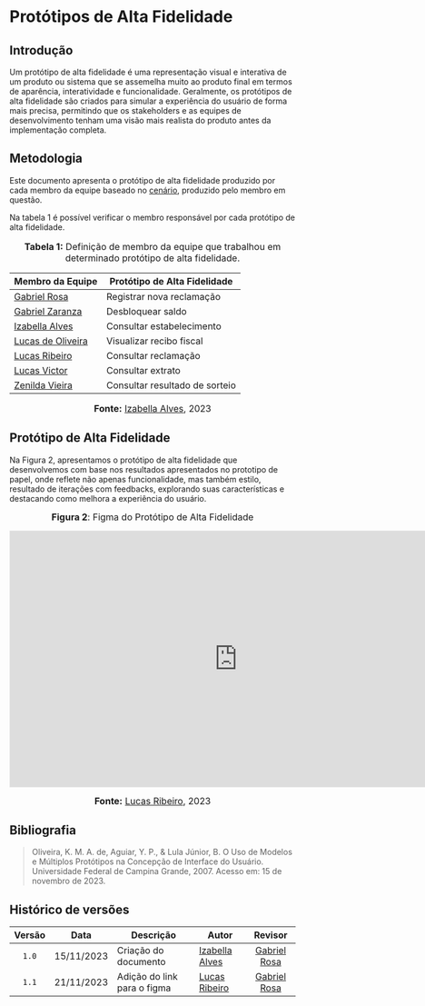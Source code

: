 # Protótipos de Alta Fidelidade

## Introdução

Um protótipo de alta fidelidade é uma representação visual e interativa de um produto ou sistema que se assemelha muito ao produto final em termos de aparência, interatividade e funcionalidade. Geralmente, os protótipos de alta fidelidade são criados para simular a experiência do usuário de forma mais precisa, permitindo que os stakeholders e as equipes de desenvolvimento tenham uma visão mais realista do produto antes da implementação completa.

## Metodologia

Este documento apresenta o protótipo de alta fidelidade produzido por cada membro da equipe baseado no [cenário](https://interacao-humano-computador.github.io/2023.2-NotaLegal/analise%20de%20requisitos/cenarios/), produzido pelo membro em questão.

Na tabela 1 é possível verificar o membro responsável por cada protótipo de alta fidelidade.

<div align="center">
<font size="3"><p style="text-align: center"><b>Tabela 1:</b> Definição de membro da equipe que trabalhou em determinado protótipo de alta fidelidade.</p></font>

<table>
    <thead>
        <tr>
            <th>Membro da Equipe</th>
            <th>Protótipo de Alta Fidelidade</th>
        </tr>
    </thead>
    <tbody>
        <tr>
            <td><a href="https://github.com/gabrielrosa09">Gabriel Rosa</a></td>
            <td>Registrar nova reclamação</td>
        </tr>
        <tr>
            <td><a href="https://github.com/GZaranza">Gabriel Zaranza</a></td>
            <td>Desbloquear saldo</td>
        </tr>
        <tr>
            <td><a href="https://github.com/izabellaalves">Izabella Alves</a></td>
            <td>Consultar estabelecimento</td>
        </tr>
        <tr>
            <td><a href="https://github.com/LucasOliveiraDiasMarquesFerreira">Lucas de Oliveira</a></td>
            <td>Visualizar recibo fiscal</td>
        </tr>
        <tr>
            <td><a href="https://github.com/lucassouzs">Lucas Ribeiro</a></td>
            <td>Consultar reclamação</td>
        </tr>
        <tr>
            <td><a href="https://github.com/Lucas13032003">Lucas Victor</a></td>
            <td>Consultar extrato</td>
        </tr>
        <tr>
            <td><a href="https://github.com/zenildavieira">Zenilda Vieira</a></td>
            <td>Consultar resultado de sorteio</td>
        </tr>
    </tbody>
</table>

<font size="3"><p style="text-align: center"><b>Fonte:</b> <a href="https://github.com/izabellaalves">Izabella Alves</a>, 2023</p></font>
</div>

## Protótipo de Alta Fidelidade


Na Figura 2, apresentamos o protótipo de alta fidelidade que desenvolvemos com base nos resultados apresentados no prototipo de papel, onde reflete não apenas funcionalidade, mas também estilo, resultado de iterações com feedbacks, explorando suas características e destacando como melhora a experiência do usuário.

<div align="center">

<font size="3"><b>Figura 2</b>: Figma do Protótipo de Alta Fidelidade</font>

<iframe style="border: 1px solid rgba(0, 0, 0, 0.1);" width="800" height="450" src="https://www.figma.com/embed?embed_host=share&url=https://www.figma.com/file/MJupUznpXWbcPgj9LDRoiw/Untitled?type=design&node-id=0-1&mode=design&t=E0yLl9CSAZrDVOTN-0" allowfullscreen></iframe>

<font size="3"><b>Fonte:</b> <a href="https://github.com/lucassouzs">Lucas Ribeiro</a>, 2023</p></font>

</div>

## Bibliografia

> Oliveira, K. M. A. de, Aguiar, Y. P., & Lula Júnior, B. O Uso de Modelos e Múltiplos Protótipos na Concepção de Interface do Usuário. Universidade Federal de Campina Grande, 2007. Acesso em: 15 de novembro de 2023.
>

## Histórico de versões

|Versão|Data|Descrição|Autor|Revisor|
|:----:|----|---------|-----|:-------:|
|`1.0`|15/11/2023|Criação do documento|[Izabella Alves](https://github.com/izabellaalves)|[Gabriel Rosa](https://github.com/gabrielrosa09)|
|`1.1`|21/11/2023|Adição do link para o figma|[Lucas Ribeiro](https://github.com/lucassouzs)|[Gabriel Rosa](https://github.com/gabrielrosa09)|
